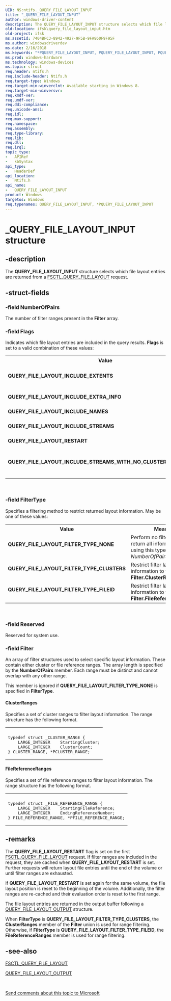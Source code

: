 ```yaml
---
UID: NS:ntifs._QUERY_FILE_LAYOUT_INPUT
title: "_QUERY_FILE_LAYOUT_INPUT"
author: windows-driver-content
description: The QUERY_FILE_LAYOUT_INPUT structure selects which file layout entries are returned from a FSCTL_QUERY_FILE_LAYOUT request.
old-location: ifsk\query_file_layout_input.htm
old-project: ifsk
ms.assetid: 7404BFC3-8942-4927-9F5B-9FA860F9F95F
ms.author: windowsdriverdev
ms.date: 2/16/2018
ms.keywords: "*PQUERY_FILE_LAYOUT_INPUT, PQUERY_FILE_LAYOUT_INPUT, PQUERY_FILE_LAYOUT_INPUT structure pointer [Installable File System Drivers], QUERY_FILE_LAYOUT_FILTER_TYPE_CLUSTERS, QUERY_FILE_LAYOUT_FILTER_TYPE_FILEID, QUERY_FILE_LAYOUT_FILTER_TYPE_NONE, QUERY_FILE_LAYOUT_INCLUDE_EXTENTS, QUERY_FILE_LAYOUT_INCLUDE_EXTRA_INFO, QUERY_FILE_LAYOUT_INCLUDE_NAMES, QUERY_FILE_LAYOUT_INCLUDE_STREAMS, QUERY_FILE_LAYOUT_INCLUDE_STREAMS_WITH_NO_CLUSTERS_ALLOCATED, QUERY_FILE_LAYOUT_INPUT, QUERY_FILE_LAYOUT_INPUT structure [Installable File System Drivers], QUERY_FILE_LAYOUT_RESTART, _QUERY_FILE_LAYOUT_INPUT, ifsk.query_file_layout_input, ntifs/PQUERY_FILE_LAYOUT_INPUT, ntifs/QUERY_FILE_LAYOUT_INPUT"
ms.prod: windows-hardware
ms.technology: windows-devices
ms.topic: struct
req.header: ntifs.h
req.include-header: Ntifs.h
req.target-type: Windows
req.target-min-winverclnt: Available starting in Windows 8.
req.target-min-winversvr: 
req.kmdf-ver: 
req.umdf-ver: 
req.ddi-compliance: 
req.unicode-ansi: 
req.idl: 
req.max-support: 
req.namespace: 
req.assembly: 
req.type-library: 
req.lib: 
req.dll: 
req.irql: 
topic_type:
-	APIRef
-	kbSyntax
api_type:
-	HeaderDef
api_location:
-	Ntifs.h
api_name:
-	QUERY_FILE_LAYOUT_INPUT
product: Windows
targetos: Windows
req.typenames: QUERY_FILE_LAYOUT_INPUT, *PQUERY_FILE_LAYOUT_INPUT
---
```


# _QUERY_FILE_LAYOUT_INPUT structure


## -description


The <b>QUERY_FILE_LAYOUT_INPUT</b> structure selects which file layout entries are returned from a <a href="https://msdn.microsoft.com/library/windows/hardware/hh451133">FSCTL_QUERY_FILE_LAYOUT</a> request.


## -struct-fields




### -field NumberOfPairs

The number of filter ranges present in the <b>Filter</b> array.


### -field Flags

Indicates which file layout entries are included in the query results. <b>Flags</b> is set to a valid combination of these values:

<table>
<tr>
<th>Value</th>
<th>Meaning</th>
</tr>
<tr>
<td width="40%"><a id="QUERY_FILE_LAYOUT_INCLUDE_EXTENTS"></a><a id="query_file_layout_include_extents"></a><dl>
<dt><b>QUERY_FILE_LAYOUT_INCLUDE_EXTENTS</b></dt>
</dl>
</td>
<td width="60%">
Stream extent entries are included in the query results. To use this flag, the <b>QUERY_FILE_LAYOUT_INCLUDE_STREAMS</b> flag must also be set.

</td>
</tr>
<tr>
<td width="40%"><a id="QUERY_FILE_LAYOUT_INCLUDE_EXTRA_INFO"></a><a id="query_file_layout_include_extra_info"></a><dl>
<dt><b>QUERY_FILE_LAYOUT_INCLUDE_EXTRA_INFO</b></dt>
</dl>
</td>
<td width="60%">
Extra file information name entries are included in the query results.

</td>
</tr>
<tr>
<td width="40%"><a id="QUERY_FILE_LAYOUT_INCLUDE_NAMES"></a><a id="query_file_layout_include_names"></a><dl>
<dt><b>QUERY_FILE_LAYOUT_INCLUDE_NAMES</b></dt>
</dl>
</td>
<td width="60%">
File name entries are included in the query results.

</td>
</tr>
<tr>
<td width="40%"><a id="QUERY_FILE_LAYOUT_INCLUDE_STREAMS"></a><a id="query_file_layout_include_streams"></a><dl>
<dt><b>QUERY_FILE_LAYOUT_INCLUDE_STREAMS</b></dt>
</dl>
</td>
<td width="60%">
File stream entries are included in the query results.

</td>
</tr>
<tr>
<td width="40%"><a id="QUERY_FILE_LAYOUT_RESTART"></a><a id="query_file_layout_restart"></a><dl>
<dt><b>QUERY_FILE_LAYOUT_RESTART</b></dt>
</dl>
</td>
<td width="60%">
Reset the file  layout entry iterator to the beginning of the volume.

</td>
</tr>
<tr>
<td width="40%"><a id="QUERY_FILE_LAYOUT_INCLUDE_STREAMS_WITH_NO_CLUSTERS_ALLOCATED"></a><a id="query_file_layout_include_streams_with_no_clusters_allocated"></a><dl>
<dt><b>QUERY_FILE_LAYOUT_INCLUDE_STREAMS_WITH_NO_CLUSTERS_ALLOCATED</b></dt>
</dl>
</td>
<td width="60%">
Include entries for resident streams and unallocated attributes. To use this flag, the <b>QUERY_FILE_LAYOUT_INCLUDE_STREAMS</b> flag must also be set.

</td>
</tr>
</table>
 


### -field FilterType

Specifies a filtering method to restrict returned layout information. May be one of these values:

<table>
<tr>
<th>Value</th>
<th>Meaning</th>
</tr>
<tr>
<td width="40%"><a id="QUERY_FILE_LAYOUT_FILTER_TYPE_NONE"></a><a id="query_file_layout_filter_type_none"></a><dl>
<dt><b>QUERY_FILE_LAYOUT_FILTER_TYPE_NONE</b></dt>
</dl>
</td>
<td width="60%">
Perform no filtering and return all information. When using this type, <i>NumberOfPairs</i> must be 0.

</td>
</tr>
<tr>
<td width="40%"><a id="QUERY_FILE_LAYOUT_FILTER_TYPE_CLUSTERS"></a><a id="query_file_layout_filter_type_clusters"></a><dl>
<dt><b>QUERY_FILE_LAYOUT_FILTER_TYPE_CLUSTERS</b></dt>
</dl>
</td>
<td width="60%">
Restrict filter layout information to the ranges in <b>Filter.ClusterRanges</b>.

</td>
</tr>
<tr>
<td width="40%"><a id="QUERY_FILE_LAYOUT_FILTER_TYPE_FILEID"></a><a id="query_file_layout_filter_type_fileid"></a><dl>
<dt><b>QUERY_FILE_LAYOUT_FILTER_TYPE_FILEID</b></dt>
</dl>
</td>
<td width="60%">
Restrict filter layout information to the ranges in <b>Filter.FileReferenceRanges</b>.

</td>
</tr>
</table>
 


### -field Reserved

Reserved for system use.


### -field Filter

An array of filter structures used to select specific layout information. These contain either cluster or file reference ranges. The array length is specified by the <b>NumberOfPairs</b> member. Each range must be distinct and cannot overlap with any other range.

This member is ignored if <b>QUERY_FILE_LAYOUT_FILTER_TYPE_NONE</b> is specified in <b>FilterType</b>.



#### ClusterRanges

Specifies a set of cluster ranges to filter layout information. The range structure has the following format.


<div class="code"><span codelanguage=""><table>
<tr>
<th></th>
</tr>
<tr>
<td>
<pre>typedef struct _CLUSTER_RANGE {
    LARGE_INTEGER    StartingCluster;
    LARGE_INTEGER    ClusterCount;
} CLUSTER_RANGE, *PCLUSTER_RANGE;</pre>
</td>
</tr>
</table></span></div>




#### FileReferenceRanges

Specifies a set of file reference ranges to filter layout information. The range structure has the following format.


<div class="code"><span codelanguage=""><table>
<tr>
<th></th>
</tr>
<tr>
<td>
<pre>typedef struct _FILE_REFERENCE_RANGE {
    LARGE_INTEGER    StartingFileReference;
    LARGE_INTEGER    EndingReferenceNumber;
} FILE_REFERENCE_RANGE, *PFILE_REFERENCE_RANGE;</pre>
</td>
</tr>
</table></span></div>



## -remarks



The <b>QUERY_FILE_LAYOUT_RESTART</b> flag is set on the first <a href="https://msdn.microsoft.com/library/windows/hardware/hh451133">FSCTL_QUERY_FILE_LAYOUT</a> request. If filter ranges are included in the request, they are cached when <b>QUERY_FILE_LAYOUT_RESTART</b> is set. Further requests will return layout file entries until the end of the volume or until filter ranges are exhausted.

If <b>QUERY_FILE_LAYOUT_RESTART</b> is set again for the same volume, the file layout position is reset to the beginning of the volume. Additionally, the filter ranges are re-cached and their  evaluation order is reset to the first range. 

The file layout entries are returned in the output buffer following a <a href="https://msdn.microsoft.com/library/windows/hardware/hh439461">QUERY_FILE_LAYOUT_OUTPUT</a> structure.

When <b>FilterType</b> is <b>QUERY_FILE_LAYOUT_FILTER_TYPE_CLUSTERS</b>, the <b>ClusterRanges</b> member of the <b>Filter</b> union is used for range filtering. Otherwise, if <b>FilterType</b> is <b>QUERY_FILE_LAYOUT_FILTER_TYPE_FILEID</b>, the <b>FileReferenceRanges</b> member is used for range filtering.




## -see-also




<a href="https://msdn.microsoft.com/library/windows/hardware/hh451133">FSCTL_QUERY_FILE_LAYOUT</a>



<a href="https://msdn.microsoft.com/library/windows/hardware/hh439461">QUERY_FILE_LAYOUT_OUTPUT</a>
 

 

<a href="mailto:wsddocfb@microsoft.com?subject=Documentation%20feedback [ifsk\ifsk]:%20QUERY_FILE_LAYOUT_INPUT structure%20 RELEASE:%20(2/16/2018)&amp;body=%0A%0APRIVACY STATEMENT%0A%0AWe use your feedback to improve the documentation. We don't use your email address for any other purpose, and we'll remove your email address from our system after the issue that you're reporting is fixed. While we're working to fix this issue, we might send you an email message to ask for more info. Later, we might also send you an email message to let you know that we've addressed your feedback.%0A%0AFor more info about Microsoft's privacy policy, see http://privacy.microsoft.com/en-us/default.aspx." title="Send comments about this topic to Microsoft">Send comments about this topic to Microsoft</a>

